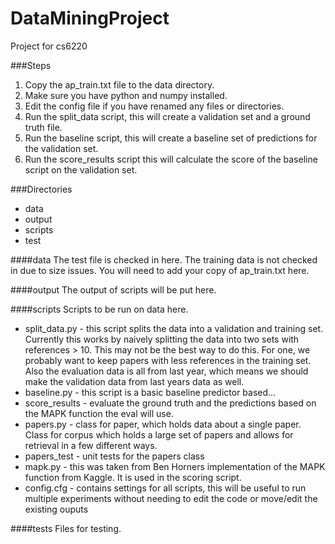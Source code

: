 DataMiningProject
=================
Project for cs6220

###Steps
1. Copy the ap_train.txt file to the data directory.
2. Make sure you have python and numpy installed.
2. Edit the config file if you have renamed any files or directories.
3. Run the split_data script, this will create a validation set and a ground truth file.
4. Run the baseline script, this will create a baseline set of predictions for the validation set.
5. Run the score_results script this will calculate the score of the baseline script on the validation set.

###Directories
* data
* output
* scripts
* test

####data
The test file is checked in here. The training data is not checked in due to size issues. You will need to add your copy of ap_train.txt here.

####output
The output of scripts will be put here.

####scripts
Scripts to be run on data here.

* split_data.py - this script splits the data into a validation and training set. Currently this works by naively splitting the data into two sets with references > 10. This may not be the best way to do this. For one, we probably want to keep papers with less references in the training set. Also the evaluation data is all from last year, which means we should make the validation data from last years data as well.
* baseline.py - this script is a basic baseline predictor based...
* score_results - evaluate the ground truth and the predictions based on the MAPK function the eval will use.
* papers.py - class for paper, which holds data about a single paper. Class for corpus which holds a large set of papers and allows for retrieval in a few different ways.
* papers_test - unit tests for the papers class
* mapk.py - this was taken from Ben Horners implementation of the MAPK function from Kaggle. It is used in the scoring script.
* config.cfg - contains settings for all scripts, this will be useful to run multiple experiments without needing to edit the code or move/edit the existing ouputs

####tests
Files for testing.
